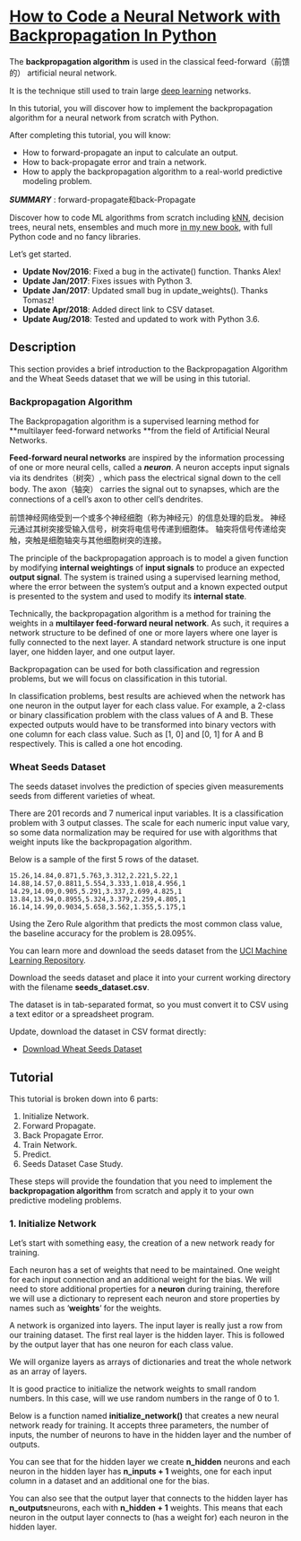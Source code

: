 # [How to Code a Neural Network with Backpropagation In Python](https://machinelearningmastery.com/implement-backpropagation-algorithm-scratch-python/)



The **backpropagation algorithm** is used in the classical feed-forward（前馈的） artificial neural network.

It is the technique still used to train large [deep learning](http://machinelearningmastery.com/what-is-deep-learning/) networks.

In this tutorial, you will discover how to implement the backpropagation algorithm for a neural network from scratch with Python.

After completing this tutorial, you will know:

- How to forward-propagate an input to calculate an output.
- How to back-propagate error and train a network.
- How to apply the backpropagation algorithm to a real-world predictive modeling problem.

***SUMMARY*** : forward-propagate和back-Propagate

Discover how to code ML algorithms from scratch including [kNN](https://en.wikipedia.org/wiki/K-nearest_neighbors_algorithm), decision trees, neural nets, ensembles and much more [in my new book](https://machinelearningmastery.com/machine-learning-algorithms-from-scratch/), with full Python code and no fancy libraries.

Let’s get started.

- **Update Nov/2016**: Fixed a bug in the activate() function. Thanks Alex!
- **Update Jan/2017**: Fixes issues with Python 3.
- **Update Jan/2017**: Updated small bug in update_weights(). Thanks Tomasz!
- **Update Apr/2018**: Added direct link to CSV dataset.
- **Update Aug/2018**: Tested and updated to work with Python 3.6.

## Description

This section provides a brief introduction to the Backpropagation Algorithm and the Wheat Seeds dataset that we will be using in this tutorial.

### Backpropagation Algorithm

The Backpropagation algorithm is a supervised learning method for **multilayer feed-forward networks **from the field of Artificial Neural Networks.

**Feed-forward neural networks** are inspired by the information processing of one or more neural cells, called a ***neuron***. A neuron accepts input signals via its dendrites（树突）, which pass the electrical signal down to the cell body. The axon（轴突） carries the signal out to synapses, which are the connections of a cell’s axon to other cell’s dendrites.

前馈神经网络受到一个或多个神经细胞（称为神经元）的信息处理的启发。 神经元通过其树突接受输入信号，树突将电信号传递到细胞体。 轴突将信号传递给突触，突触是细胞轴突与其他细胞树突的连接。

The principle of the backpropagation approach is to model a given function by modifying **internal weightings** of **input signals** to produce an expected **output signal**. The system is trained using a supervised learning method, where the error between the system’s output and a known expected output is presented to the system and used to modify its **internal state**.

Technically, the backpropagation algorithm is a method for training the weights in a **multilayer feed-forward neural network**. As such, it requires a network structure to be defined of one or more layers where one layer is fully connected to the next layer. A standard network structure is one input layer, one hidden layer, and one output layer.

Backpropagation can be used for both classification and regression problems, but we will focus on classification in this tutorial.

In classification problems, best results are achieved when the network has one neuron in the output layer for each class value. For example, a 2-class or binary classification problem with the class values of A and B. These expected outputs would have to be transformed into binary vectors with one column for each class value. Such as [1, 0] and [0, 1] for A and B respectively. This is called a one hot encoding.

### Wheat Seeds Dataset

The seeds dataset involves the prediction of species given measurements seeds from different varieties of wheat.

There are 201 records and 7 numerical input variables. It is a classification problem with 3 output classes. The scale for each numeric input value vary, so some data normalization may be required for use with algorithms that weight inputs like the backpropagation algorithm.

Below is a sample of the first 5 rows of the dataset.

```
15.26,14.84,0.871,5.763,3.312,2.221,5.22,1
14.88,14.57,0.8811,5.554,3.333,1.018,4.956,1
14.29,14.09,0.905,5.291,3.337,2.699,4.825,1
13.84,13.94,0.8955,5.324,3.379,2.259,4.805,1
16.14,14.99,0.9034,5.658,3.562,1.355,5.175,1
```



Using the Zero Rule algorithm that predicts the most common class value, the baseline accuracy for the problem is 28.095%.

You can learn more and download the seeds dataset from the [UCI Machine Learning Repository](http://archive.ics.uci.edu/ml/datasets/seeds).

Download the seeds dataset and place it into your current working directory with the filename **seeds_dataset.csv**.

The dataset is in tab-separated format, so you must convert it to CSV using a text editor or a spreadsheet program.

Update, download the dataset in CSV format directly:

- [Download Wheat Seeds Dataset](https://raw.githubusercontent.com/jbrownlee/Datasets/master/wheat-seeds.csv)

## Tutorial

This tutorial is broken down into 6 parts:

1. Initialize Network.
2. Forward Propagate.
3. Back Propagate Error.
4. Train Network.
5. Predict.
6. Seeds Dataset Case Study.

These steps will provide the foundation that you need to implement the **backpropagation algorithm** from scratch and apply it to your own predictive modeling problems.

### 1. Initialize Network

Let’s start with something easy, the creation of a new network ready for training.

Each neuron has a set of weights that need to be maintained. One weight for each input connection and an additional weight for the bias. We will need to store additional properties for a **neuron** during training, therefore we will use a dictionary to represent each neuron and store properties by names such as ‘**weights**‘ for the weights.

A network is organized into layers. The input layer is really just a row from our training dataset. The first real layer is the hidden layer. This is followed by the output layer that has one neuron for each class value.

We will organize layers as arrays of dictionaries and treat the whole network as an array of layers.

It is good practice to initialize the network weights to small random numbers. In this case, will we use random numbers in the range of 0 to 1.

Below is a function named **initialize_network()** that creates a new neural network ready for training. It accepts three parameters, the number of inputs, the number of neurons to have in the hidden layer and the number of outputs.

You can see that for the hidden layer we create **n_hidden** neurons and each neuron in the hidden layer has **n_inputs + 1** weights, one for each input column in a dataset and an additional one for the bias.

You can also see that the output layer that connects to the hidden layer has **n_outputs**neurons, each with **n_hidden + 1** weights. This means that each neuron in the output layer connects to (has a weight for) each neuron in the hidden layer.


